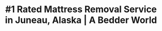 ---
layout: location.njk
title: "#1 Rated Mattress Removal Service in Juneau, Alaska | A Bedder World"
description: "Professional mattress removal and disposal service in Juneau, Alaska. State capital Inside Passage eco-friendly disposal, next-day pickup, and competitive pricing. Call 720-263-6094 today!"
permalink: /mattress-removal/alaska/juneau/
city: Juneau
state: Alaska
stateSlug: alaska
coordinates: 
  lat: 58.3019
  lng: -134.4197
pricing:
  startingPrice: 115
  single: 115
  queen: 115
  king: 125
  boxSpring: 25

neighborhoods: [
  {
    "name": "Downtown Juneau",
    "zipCodes": [
      "99801"
    ]
  },
  {
    "name": "Douglas",
    "zipCodes": [
      "99824"
    ]
  },
  {
    "name": "West Juneau",
    "zipCodes": [
      "99801"
    ]
  },
  {
    "name": "Mendenhall Valley",
    "zipCodes": [
      "99801"
    ]
  },
  {
    "name": "Auke Bay",
    "zipCodes": [
      "99821"
    ]
  },
  {
    "name": "Lemon Creek",
    "zipCodes": [
      "99801"
    ]
  },
  {
    "name": "Salmon Creek",
    "zipCodes": [
      "99801"
    ]
  },
  {
    "name": "Fritz Cove",
    "zipCodes": [
      "99801"
    ]
  }
]
zipCodes: [
  "99801",
  "99821",
  "99824"
]
recyclingPartners: [
  "City and Borough of Juneau RecycleWorks",
  "Alaska Waste Juneau Division",
  "Capitol Recycling and Disposal",
  "ADEC-Approved Recycling Facilities"
]
localRegulations: "Juneau follows City and Borough of Juneau solid waste regulations and ADEC guidelines. Alaska Criminal Littering laws impose significant fines for improper disposal. State government facilities and cruise ship tourism infrastructure have specific bulk item removal procedures during peak tourist season."
nearbyCities: [
  {
    "name": "Douglas",
    "slug": "douglas",
    "distance": 3,
    "isSuburb": true
  },
  {
    "name": "Sitka",
    "slug": "sitka",
    "distance": 95,
    "isSuburb": false
  },
  {
    "name": "Ketchikan",
    "slug": "ketchikan",
    "distance": 230,
    "isSuburb": false
  },
  {
    "name": "Anchorage",
    "slug": "anchorage",
    "distance": 571,
    "isSuburb": false
  },
  {
    "name": "Fairbanks",
    "slug": "fairbanks",
    "distance": 630,
    "isSuburb": false
  }
]

pageContent:
  heroDescription: "#1 rated mattress removal service in Juneau, Alaska. Professional pickup starting at $115. We handle everything from state government facilities to cruise ship tourism accommodations and Inside Passage residential neighborhoods. Serving 8+ neighborhoods throughout Alaska's capital with full ADEC compliance."
  aboutService: "Juneau's specialized mattress removal and environmental disposal experts, serving Alaska's unique capital city with unmatched Inside Passage professionalism and state government reliability. From the historic Alaska State Capitol building and downtown government district to scenic Mendenhall Valley neighborhoods and Douglas Island communities, we deliver professional mattress collection across 8+ neighborhoods throughout Juneau's vibrant 31,000+ residents, maintaining strict compliance with City and Borough of Juneau solid waste regulations and ADEC environmental standards. Our Juneau team understands the distinctive needs of Alaska's capital and Southeast Alaska's premier city - from coordinating with state government facilities and seasonal cruise ship tourism demands to navigating the unique challenges of Inside Passage logistics including ferry schedules and glacier proximity. Through partnerships with City and Borough of Juneau RecycleWorks and Alaska Waste Juneau Division, we guarantee responsible processing that meets all state environmental standards while supporting Juneau's commitment to preserving Southeast Alaska's pristine wilderness and glacial environment."
  serviceAreasIntro: "We provide comprehensive mattress pickup services throughout the greater Juneau area, covering all major neighborhoods from downtown to the scenic Inside Passage communities:"
  regulationsCompliance: "Our service ensures full compliance with City and Borough of Juneau solid waste regulations and ADEC environmental standards, providing proper documentation for your records and handling all required disposal preparation steps for both government and tourism accommodation facilities."
  environmentalImpact: "Each Juneau mattress collection supports Alaska's capital city's commitment to environmental sustainability and Inside Passage preservation. Working alongside City and Borough of Juneau RecycleWorks and ADEC-approved facilities, we've successfully diverted substantial volumes of mattress materials away from Alaska landfills, with materials shipped via barge to Seattle for processing. Recovered components include steel spring systems, foam materials, cotton fabric layers, and hardwood frame structures - materials processed responsibly to minimize ecological impact while supporting Juneau's leadership role in environmental stewardship that protects Southeast Alaska's glacial wilderness and Inside Passage ecosystem."
  howItWorksScheduling: "Next-day slots available throughout Juneau and surrounding Inside Passage communities. We'll confirm via text message and coordinate any special access requirements for government facilities, tourism accommodations, or ferry scheduling considerations."
  howItWorksService: "Our fully licensed and insured Juneau crew handles complete mattress extraction from any location on your property, manages all City and Borough compliance requirements, and expertly navigates Southeast Alaska's distinctive challenges including Inside Passage weather patterns and state capital protocols."
  howItWorksDisposal: "Your mattress is processed through City and Borough of Juneau RecycleWorks, shipped via barge to Seattle processing facilities, or handled through certified ADEC-approved recycling facilities for responsible material recovery and environmental protection."
  sidebarStats:
    mattressesRemoved: "2,184"

reviews:
  count: 89
  featured: [
  {
    "text": "As state government employees living in Juneau, we needed reliable mattress removal during our housing transition. A Bedder World coordinated perfectly around the legislative session schedule and handled our pickup without any complications. They understand capital city logistics and Inside Passage challenges perfectly!",
    "author": "Senator Patricia H.",
    "neighborhood": "Downtown Juneau"
  },
  {
    "text": "Our tourism business operates seasonally with the cruise ships, and we needed mattress removal for our guest accommodations before the busy summer season. A Bedder World's service was professional and understood Juneau's unique seasonal demands and the importance of timing in our capital city.",
    "author": "Michael R.",
    "neighborhood": "Douglas"
  },
  {
    "text": "Living in Mendenhall Valley with views of the glacier, we needed a service that understood both Southeast Alaska's environmental sensitivity and Juneau's position as our state capital. Their commitment to responsible processing and Inside Passage environmental protection really impressed us. True Alaska capital service!",
    "author": "Dr. Sarah L.",
    "neighborhood": "Mendenhall Valley"
  }
]
faqs: [
  {
    "question": "Do you remove mattresses from state government facilities and tourism accommodations?",
    "answer": "Absolutely! We work with Alaska state government facilities, legislative housing, tourism businesses, and cruise ship accommodations throughout Juneau. Our team understands the unique needs of the capital city and coordinates with both government protocols and seasonal tourism demands."
  },
  {
    "question": "How do you handle Juneau's unique Inside Passage location for mattress disposal?",
    "answer": "Our Juneau service is specially designed for Southeast Alaska's Inside Passage geography. We coordinate with ferry schedules, weather patterns, and barge shipping logistics to ensure materials are properly transported to processing facilities in Seattle while maintaining full environmental compliance."
  },
  {
    "question": "What's included in your Juneau mattress removal service?",
    "answer": "Complete removal from any location in Juneau including downtown, Douglas Island, or Mendenhall Valley, loading, transportation, and environmentally responsible disposal. We handle everything including City and Borough of Juneau compliance requirements and coordinate with ADEC standards for Alaska's capital city."
  },
  {
    "question": "Can you work around the cruise ship season and tourism schedules?",
    "answer": "Yes! We understand Juneau's seasonal tourism patterns with over 1.6 million annual visitors. We coordinate our services around peak cruise ship periods (May-September) and work with tourism accommodations to ensure timely mattress removal without disrupting guest services."
  },
  {
    "question": "Do you provide services during Alaska's legislative sessions?",
    "answer": "Absolutely! As Alaska's capital, we understand the importance of legislative session timing and government facility needs. We provide flexible scheduling for state employees, legislators, and government contractors throughout the year, especially during busy session periods."
  },
  {
    "question": "What makes your Juneau service different from standard waste removal companies?",
    "answer": "We're specifically trained in Southeast Alaska environmental regulations, state government protocols, and Inside Passage logistics including ferry and barge coordination. Our team understands the sophisticated expectations of Alaska's capital city and the environmental excellence standards that Juneau's government and tourism communities demand from service providers."
  }
]
---
